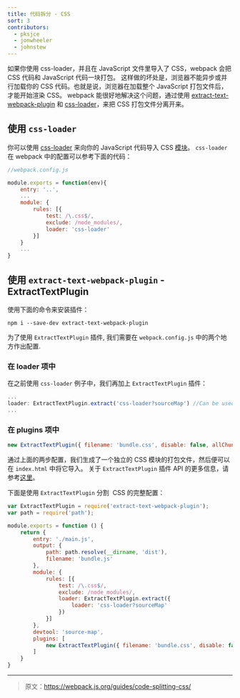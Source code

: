```yaml
---
title: 代码拆分 - CSS
sort: 3
contributors:
  - pksjce
  - jonwheeler
  - johnstew
---
```


如果你使用 css-loader，并且在 JavaScript 文件里导入了 CSS，webpack 会把 CSS 代码和 JavaScript 代码一块打包。
这样做的坏处是，浏览器不能异步或并行加载你的 CSS 代码。也就是说，浏览器在加载整个 JavaScript 打包文件后，才能开始渲染 CSS。
webpack 能很好地解决这个问题，通过使用 [extract-text-webpack-plugin](https://github.com/webpack/extract-text-webpack-plugin) 和 [css-loader](https://github.com/webpack/css-loader)，来把 CSS 打包文件分离开来。

## 使用 `css-loader`

你可以使用 [css-loader](https://github.com/webpack/css-loader) 来向你的 JavaScript 代码导入 CSS [模块](/concept/modules)。
`css-loader` 在 webpack 中的配置可以参考下面的代码：

```javascript
//webpack.config.js

module.exports = function(env){
    entry: '..',
    ...
    module: {
        rules: [{
            test: /\.css$/,
            exclude: /node_modules/,
            loader: 'css-loader'
        }]
    }
    ...
}
```

## 使用 `extract-text-webpack-plugin` - ExtractTextPlugin

使用下面的命令来安装插件：

```
npm i --save-dev extract-text-webpack-plugin
```

为了使用 `ExtractTextPlugin` 插件, 我们需要在 `webpack.config.js` 中的两个地方作出配置.

### 在 loader 项中

在之前使用 `css-loader` 例子中，我们再加上 `ExtractTextPlugin` 插件：

```javascript
...
loader: ExtractTextPlugin.extract('css-loader?sourceMap') //Can be used without sourcemaps too.
...
```

### 在 plugins 项中

```javascript
new ExtractTextPlugin({ filename: 'bundle.css', disable: false, allChunks: true })
```

通过上面的两步配置，我们生成了一个独立的 CSS 模块的打包文件，然后便可以在 `index.html` 中将它导入。
关于 `ExtractTextPlugin` 插件 API 的更多信息，请参考[这里](https://github.com/webpack/extract-text-webpack-plugin#api)。

下面是使用 `ExtractTextPlugin` 分割  CSS 的完整配置：

```javascript
var ExtractTextPlugin = require('extract-text-webpack-plugin');
var path = require('path');

module.exports = function () {
    return {
        entry: './main.js',
        output: {
            path: path.resolve(__dirname, 'dist'),
            filename: 'bundle.js'
        },
        module: {
            rules: [{
                test: /\.css$/,
                exclude: /node_modules/,
                loader: ExtractTextPlugin.extract({
                    loader: 'css-loader?sourceMap'
                })
            }]
        },
        devtool: 'source-map',
        plugins: [
            new ExtractTextPlugin({ filename: 'bundle.css', disable: false, allChunks: true })
        ]
    }
}
```

***

> 原文：https://webpack.js.org/guides/code-splitting-css/
